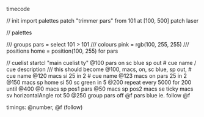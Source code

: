 timecode

// init
import palettes
patch "trimmer pars" from 101 at [100, 500]
patch laser

// palettes

/// groups
pars = select 101 > 101
/// colours
pink = rgb(100, 255, 255)
/// positions
home = position(100, 255) for pars


// cuelist
startcl "main cuelist ty"
@100 pars on sc blue sp out # cue name / cue description
/// this should become @100, macs, on, sc blue, sp out, # cue name
@120 macs si 25 in 2 # cue name
@123 macs on pars 25 in 2
@150 macs sp home si 50 sc green in 5
@200 repeat every 5000 for 200 until @400
    @0 macs sp pos1 pars 
    @50 macs sp pos2
    macs se ticky
    macs sv horizontalAngle rot 50
@250 group
    pars off
@f pars blue ie. follow
@f 

timings: @number, @f (follow)